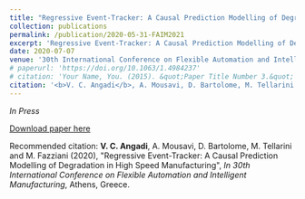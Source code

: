 ```yaml
---
title: "Regressive Event-Tracker: A Causal Prediction Modelling of Degradation in High Speed Manufacturing"
collection: publications
permalink: /publication/2020-05-31-FAIM2021
excerpt: 'Regressive Event-Tracker: A Causal Prediction Modelling of Degradation in High Speed Manufacturing.'
date: 2020-07-07
venue: '30th International Conference on Flexible Automation and Intelligent Manufacturing, Athens, Greece'
# paperurl: 'https://doi.org/10.1063/1.4984237'
# citation: 'Your Name, You. (2015). &quot;Paper Title Number 3.&quot; <i>Journal 1</i>. 1(3).'
citation: '<b>V. C. Angadi</b>, A. Mousavi, D. Bartolome, M. Tellarini and M. Fazziani  (2020), &quot;Regressive Event-Tracker: A Causal Prediction Modelling of Degradation in High Speed Manufacturing&quot;, <i>In 30th International Conference on Flexible Automation and Intelligent Manufacturing</i>, Athens, Greece.'
---
```

<i>In Press</i>

[Download paper here](https://vcangadi1.github.io/files/FAIM2021.pdf)

Recommended citation: <b>V. C. Angadi</b>, A. Mousavi, D. Bartolome, M. Tellarini and M. Fazziani (2020), &quot;Regressive Event-Tracker: A Causal Prediction Modelling of Degradation in High Speed Manufacturing&quot;, <i>In 30th International Conference on Flexible Automation and Intelligent Manufacturing</i>, Athens, Greece.
